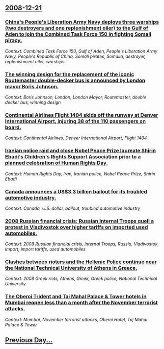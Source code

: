 ## [2008-12-21](/news/2008/12/21/index.md)

### [ China's People's Liberation Army Navy deploys three warships (two destroyers and one replenishment oiler) to the Gulf of Aden to join the Combined Task Force 150 in fighting Somali piracy. ](/news/2008/12/21/china-s-people-s-liberation-army-navy-deploys-three-warships-two-destroyers-and-one-replenishment-oiler-to-the-gulf-of-aden-to-join-the-c.md)
_Context: Combined Task Force 150, Gulf of Aden, People's Liberation Army Navy, People's Republic of China, Somali pirates, Somalia, destroyer, replenishment oiler, warships_

### [ The winning design for the replacement of the iconic Routemaster double-decker bus is announced by London mayor Boris Johnson. ](/news/2008/12/21/the-winning-design-for-the-replacement-of-the-iconic-routemaster-double-decker-bus-is-announced-by-london-mayor-boris-johnson.md)
_Context: Boris Johnson, London, London Mayor, Routemaster, double decker bus, winning design_

### [ Continental Airlines Flight 1404 skids off the runway at Denver International Airport, injuring 38 of the 110 passengers on board.  ](/news/2008/12/21/continental-airlines-flight-1404-skids-off-the-runway-at-denver-international-airport-injuring-38-of-the-110-passengers-on-board.md)
_Context: Continental Airlines, Denver International Airport, Flight 1404_

### [ Iranian police raid and close Nobel Peace Prize laureate Shirin Ebadi's Children's Rights Support Association prior to a planned celebration of Human Rights Day. ](/news/2008/12/21/iranian-police-raid-and-close-nobel-peace-prize-laureate-shirin-ebadi-s-children-s-rights-support-association-prior-to-a-planned-celebratio.md)
_Context: Human Rights Day, Iran, Iranian police, Nobel Peace Prize, Shirin Ebadi_

### [ Canada announces a US$3.3 billion bailout for its troubled automotive industry. ](/news/2008/12/21/canada-announces-a-us-3-3-billion-bailout-for-its-troubled-automotive-industry.md)
_Context: Canada, U.S. dollar, bailout, troubled automotive industry_

### [ 2008 Russian financial crisis: Russian Internal Troops quell a protest in Vladivostok over higher tariffs on imported used automobiles. ](/news/2008/12/21/2008-russian-financial-crisis-russian-internal-troops-quell-a-protest-in-vladivostok-over-higher-tariffs-on-imported-used-automobiles.md)
_Context: 2008 Russian financial crisis, Internal Troops, Russia, Vladivostok, import, import tariffs, used automobiles_

### [ Clashes between rioters and the Hellenic Police continue near the National Technical University of Athens in Greece. ](/news/2008/12/21/clashes-between-rioters-and-the-hellenic-police-continue-near-the-national-technical-university-of-athens-in-greece.md)
_Context: 2008 Greek riots, Athens, Greek, Greek police, National Technical University_

### [ The Oberoi Trident and Taj Mahal Palace & Tower hotels in Mumbai reopen less than a month after the November terrorist attacks. ](/news/2008/12/21/the-oberoi-trident-and-taj-mahal-palace-tower-hotels-in-mumbai-reopen-less-than-a-month-after-the-november-terrorist-attacks.md)
_Context: Mumbai, November terrorist attacks, Oberoi Hotel, Taj Mahal Palace & Tower_

## [Previous Day...](/news/2008/12/20/index.md)

